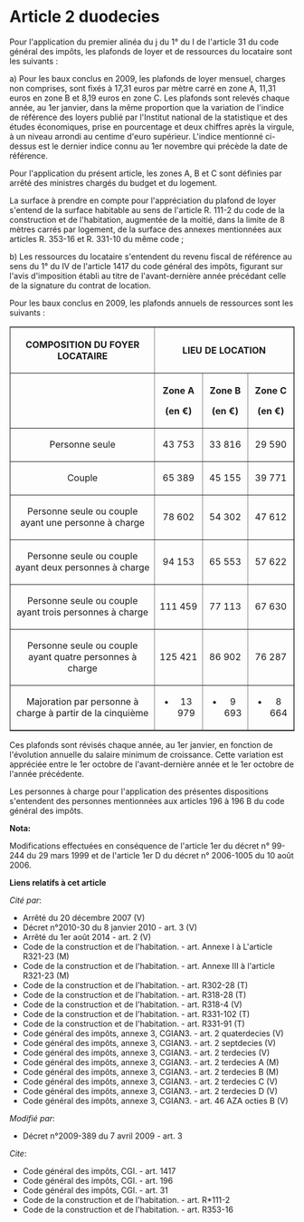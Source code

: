 # Article 2 duodecies

Pour l'application du premier alinéa du j du 1° du I de l'article 31 du code général des impôts, les plafonds de loyer et de
ressources du locataire sont les suivants : 

a) Pour les baux conclus en 2009, les plafonds de loyer mensuel, charges non comprises, sont fixés à 17,31 euros par mètre
carré en zone A, 11,31 euros en zone B et 8,19 euros en zone C. Les plafonds sont relevés chaque année, au 1er janvier, dans
la même proportion que la variation de l'indice de référence des loyers publié par l'Institut national de la statistique et
des études économiques, prise en pourcentage et deux chiffres après la virgule, à un niveau arrondi au centime d'euro
supérieur. L'indice mentionné ci-dessus est le dernier indice connu au 1er novembre qui précède la date de référence. 

Pour l'application du présent article, les zones A, B et C sont définies par arrêté des ministres chargés du budget et du
logement. 

La surface à prendre en compte pour l'appréciation du plafond de loyer s'entend de la surface habitable au sens de l'article
R. 111-2 du code de la construction et de l'habitation, augmentée de la moitié, dans la limite de 8 mètres carrés par
logement, de la surface des annexes mentionnées aux articles R. 353-16 et R. 331-10 du même code ; 

b) Les ressources du locataire s'entendent du revenu fiscal de référence au sens du 1° du IV de l'article 1417 du code
général des impôts, figurant sur l'avis d'imposition établi au titre de l'avant-dernière année précédant celle de la
signature du contrat de location. 

Pour les baux conclus en 2009, les plafonds annuels de ressources sont les suivants : 

<table border="1">
  <tbody>
    <tr>
      <th>

COMPOSITION DU FOYER LOCATAIRE

</th>
      <th colspan="3">

LIEU DE LOCATION

</th>
    </tr>
    <tr>
      <th>

</th>
      <th>

Zone A 

(en €)

</th>
      <th>

Zone B 

(en €)

</th>
      <th>

Zone C 

(en €)

</th>
    </tr>
    <tr>
      <td align="center">

Personne seule

</td>
      <td align="center">

43 753

</td>
      <td align="center">

33 816

</td>
      <td align="center">

29 590

</td>
    </tr>
    <tr>
      <td align="center">

Couple

</td>
      <td align="center">

65 389

</td>
      <td align="center">

45 155

</td>
      <td align="center">

39 771

</td>
    </tr>
    <tr>
      <td align="center">

Personne seule ou couple ayant une personne à charge

</td>
      <td align="center">

78 602

</td>
      <td align="center">

54 302

</td>
      <td align="center">

47 612

</td>
    </tr>
    <tr>
      <td align="center">

Personne seule ou couple ayant deux personnes à charge

</td>
      <td align="center">

94 153

</td>
      <td align="center">

65 553

</td>
      <td align="center">

57 622

</td>
    </tr>
    <tr>
      <td align="center">

Personne seule ou couple ayant trois personnes à charge

</td>
      <td align="center">

111 459

</td>
      <td align="center">

77 113

</td>
      <td align="center">

67 630

</td>
    </tr>
    <tr>
      <td align="center">

Personne seule ou couple ayant quatre personnes à charge

</td>
      <td align="center">

125 421

</td>
      <td align="center">

86 902

</td>
      <td align="center">

76 287

</td>
    </tr>
    <tr>
      <td align="center">

Majoration par personne à charge à partir de la cinquième

</td>
      <td align="center">

+ 13 979

</td>
      <td align="center">

+ 9 693

</td>
      <td align="center">

+ 8 664</td>
    </tr>
  </tbody>
</table>

Ces plafonds sont révisés chaque année, au 1er janvier, en fonction de l'évolution annuelle du salaire minimum de croissance.
Cette variation est appréciée entre le 1er octobre de l'avant-dernière année et le 1er octobre de l'année précédente. 

Les personnes à charge pour l'application des présentes dispositions s'entendent des personnes mentionnées aux articles 196 à
196 B du code général des impôts.

**Nota:**

Modifications effectuées en conséquence de l'article 1er du décret n° 99-244 du 29 mars 1999 et de l'article 1er D du décret
n° 2006-1005 du 10 août 2006.

**Liens relatifs à cet article**

_Cité par_:

  - Arrêté du 20 décembre 2007 (V)
  - Décret n°2010-30 du 8 janvier 2010 - art. 3 (V)
  - Arrêté du 1er août 2014 - art. 2 (V)
  - Code de la construction et de l'habitation. - art. Annexe I à L'article R321-23 (M)
  - Code de la construction et de l'habitation. - art. Annexe III à l'article R321-23 (M)
  - Code de la construction et de l'habitation. - art. R302-28 (T)
  - Code de la construction et de l'habitation. - art. R318-28 (T)
  - Code de la construction et de l'habitation. - art. R318-4 (V)
  - Code de la construction et de l'habitation. - art. R331-102 (T)
  - Code de la construction et de l'habitation. - art. R331-91 (T)
  - Code général des impôts, annexe 3, CGIAN3. - art. 2 quaterdecies (V)
  - Code général des impôts, annexe 3, CGIAN3. - art. 2 septdecies (V)
  - Code général des impôts, annexe 3, CGIAN3. - art. 2 terdecies (V)
  - Code général des impôts, annexe 3, CGIAN3. - art. 2 terdecies A (M)
  - Code général des impôts, annexe 3, CGIAN3. - art. 2 terdecies B (M)
  - Code général des impôts, annexe 3, CGIAN3. - art. 2 terdecies C (V)
  - Code général des impôts, annexe 3, CGIAN3. - art. 2 terdecies D (V)
  - Code général des impôts, annexe 3, CGIAN3. - art. 46 AZA octies B (V)

_Modifié par_:

  - Décret n°2009-389 du 7 avril 2009 - art. 3

_Cite_:

  - Code général des impôts, CGI. - art. 1417
  - Code général des impôts, CGI. - art. 196
  - Code général des impôts, CGI. - art. 31
  - Code de la construction et de l'habitation. - art. R*111-2
  - Code de la construction et de l'habitation. - art. R353-16
